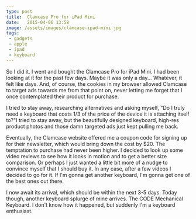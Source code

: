 ```yaml
---
type: post
title:  Clamcase Pro for iPad Mini
date:   2015-04-06 13:58
image: /assets/images/clamcase-ipad-mini.jpg
tags:
 - gadgets
 - apple
 - ipad
 - keyboard
---
```

So I did it. I went and bought the Clamcase Pro for iPad Mini. I had been looking at it for the past few days. Maybe it was only a day... Whatever, it felt like days. And, of course, the cookies in my browser allowed Clamcase to target ads towards me from that point on, never letting me forget that I once contemplated their product for purchase.

I tried to stay away, researching alternatives and asking myself, "Do I truly need a keyboard that costs 1/3 of the price of the device it is attaching itself to?"I tried to stay away, but the beautifully designed keyboard, high-res product photos and those damn targeted ads just kept pulling me back.

Eventually, the Clamcase website offered me a coupon code for signing up for their newsletter, which would bring down the cost by $20. The temptation to purchase had never been higher. I decided to look up some video reviews to see how it looks in motion and to get a better size comparison. Or perhaps I just wanted a little bit more of a nudge to convince myself that I should buy it. In any case, after a few videos I decided to go for it. If I'm gonna get another keyboard, I'm gonna get one of the best ones out there.

I now await its arrival, which should be within the next 3-5 days. Today though, another keyboard splurge of mine arrives. The CODE Mechanical Keyboard. I don't know how it happened, but suddenly I'm a keyboard enthusiast.
